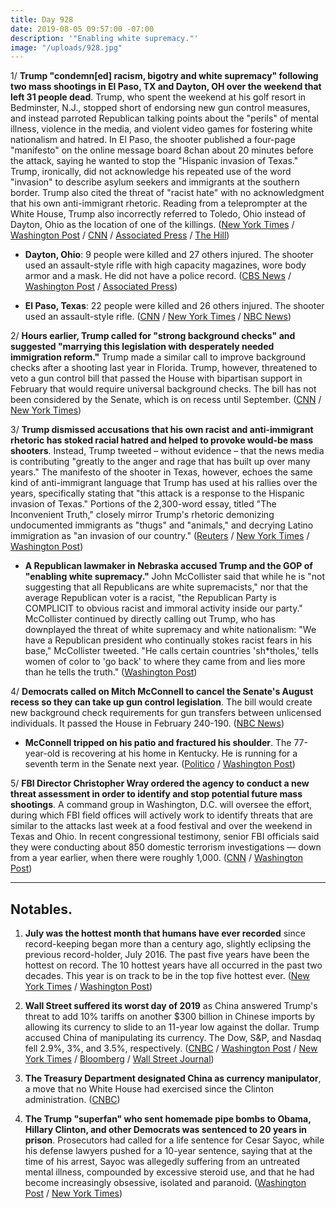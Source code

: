 ```yaml
---
title: Day 928
date: 2019-08-05 09:57:00 -07:00
description: '"Enabling white supremacy."'
image: "/uploads/928.jpg"
---
```


1/ **Trump "condemn\[ed\] racism, bigotry and white supremacy" following two mass shootings in El Paso, TX and Dayton, OH over the weekend that left 31 people dead**. Trump, who spent the weekend at his golf resort in Bedminster, N.J., stopped short of endorsing new gun control measures, and instead parroted Republican talking points about the "perils" of mental illness, violence in the media, and violent video games for fostering white nationalism and hatred. In El Paso, the shooter published a four-page "manifesto" on the online message board 8chan about 20 minutes before the attack, saying he wanted to stop the "Hispanic invasion of Texas." Trump, ironically, did not acknowledge his repeated use of the word "invasion" to describe asylum seekers and immigrants at the southern border. Trump also cited the threat of "racist hate" with no acknowledgment that his own anti-immigrant rhetoric. Reading from a teleprompter at the White House, Trump also incorrectly referred to Toledo, Ohio instead of Dayton, Ohio as the location of one of the killings. ([New York Times](https://www.nytimes.com/2019/08/05/us/politics/trump-speech-mass-shootings-dayton-el-paso.html) / [Washington Post](https://www.washingtonpost.com/politics/trump-calls-for-strong-background-checks-after-massacres-suggests-pairing-gun-legislation-with-immigration-reform/2019/08/05/7de14d7c-b770-11e9-bad6-609f75bfd97f_story.html?noredirect=on&utm_term=.59dfc5bbb15d) / [CNN](https://www.cnn.com/2019/08/05/politics/trump-rhetoric-el-paso/) / [Associated Press](https://apnews.com/6d324c661d5f4a748c0990c8444efdb3) / [The Hill](https://thehill.com/homenews/administration/456179-trump-mistakenly-refers-to-shooting-in-toledo))

* **Dayton, Ohio**: 9 people were killed and 27 others injured. The shooter used an assault-style rifle with high capacity magazines, wore body armor and a mask. He did not have a police record. ([CBS News](https://www.cbsnews.com/live-news/dayton-ohio-shooting-suspect-connor-betts-9-killed-mass-shooting-today-2019-08-04-live-updates/) / [Washington Post](https://www.washingtonpost.com/nation/2019/08/04/nine-fatally-shot-dayton-including-suspect-day-after-mass-shooting-texas/) / [Associated Press](https://apnews.com/3b1b785f5b364d9da050bec3d0d48312))

* **El Paso, Texas**: 22 people were killed and 26 others injured. The shooter used an assault-style rifle. ([CNN](https://www.cnn.com/2019/08/05/us/el-paso-shooting-monday/) / [New York Times](https://www.nytimes.com/2019/08/03/us/el-paso-walmart-shooting.html) / [NBC News](https://www.nbcnews.com/news/us-news/investigators-reasonably-confident-texas-suspect-left-anti-immigrant-screed-tipped-n1039031))

2/ **Hours earlier, Trump called for "strong background checks" and suggested "marrying this legislation with desperately needed immigration reform."** Trump made a similar call to improve background checks after a shooting last year in Florida. Trump, however, threatened to veto a gun control bill that passed the House with bipartisan support in February that would require universal background checks. The bill has not been considered by the Senate, which is on recess until September. ([CNN](https://www.cnn.com/2019/08/05/politics/donald-trump-gun-control-immigration-reform-mass-shootings/index.html) / [New York Times](https://www.nytimes.com/2019/08/05/us/mass-shootings.html))

3/ **Trump dismissed accusations that his own racist and anti-immigrant rhetoric has stoked racial hatred and helped to provoke would-be mass shooters**. Instead, Trump tweeted – without evidence – that the news media is contributing "greatly to the anger and rage that has built up over many years." The manifesto of the shooter in Texas, however, echoes the same kind of anti-immigrant language that Trump has used at his rallies over the years, specifically stating that "this attack is a response to the Hispanic invasion of Texas." Portions of the 2,300-word essay, titled "The Inconvenient Truth," closely mirror Trump's rhetoric demonizing undocumented immigrants as "thugs" and "animals," and decrying Latino immigration as "an invasion of our country." ([Reuters](https://www.reuters.com/article/us-usa-shooting-idUSKCN1UV15C) / [New York Times](https://www.nytimes.com/2019/08/04/us/politics/trump-mass-shootings.html) / [Washington Post](https://www.washingtonpost.com/politics/how-do-you-stop-these-people-trumps-anti-immigrant-rhetoric-looms-over-el-paso-massacre/2019/08/04/62d0435a-b6ce-11e9-a091-6a96e67d9cce_story.html))

* **A Republican lawmaker in Nebraska accused Trump and the GOP of "enabling white supremacy."** John McCollister said that while he is "not suggesting that all Republicans are white supremacists," nor that the average Republican voter is a racist, "the Republican Party is COMPLICIT to obvious racist and immoral activity inside our party." McCollister continued by directly calling out Trump, who has downplayed the threat of white supremacy and white nationalism: "We have a Republican president who continually stokes racist fears in his base," McCollister tweeted. "He calls certain countries 'sh\*tholes,' tells women of color to 'go back' to where they came from and lies more than he tells the truth." ([Washington Post](https://www.washingtonpost.com/politics/republican-state-lawmaker-in-nebraska-says-his-party-is-enabling-white-supremacy/2019/08/05/4fab3c74-b76b-11e9-bad6-609f75bfd97f_story.html))

4/ **Democrats called on Mitch McConnell to cancel the Senate's August recess so they can take up gun control legislation**. The bill would create new background check requirements for gun transfers between unlicensed individuals. It passed the House in February 240-190. ([NBC News](https://www.nbcnews.com/politics/politics-news/democrats-pressure-mitch-mcconnell-cancel-senate-recess-gun-control-vote-n1039086))

* **McConnell tripped on his patio and fractured his shoulder**. The 77-year-old is recovering at his home in Kentucky. He is running for a seventh term in the Senate next year. ([Politico](https://www.politico.com/story/2019/08/04/mitch-mcconnell-fractures-shoulder-1446434) / [Washington Post](https://www.washingtonpost.com/politics/mcconnell-fractures-shoulder-in-fall-at-kentucky-home/2019/08/04/9f3e9122-b6ef-11e9-b3b4-2bb69e8c4e39_story.html))

5/ **FBI Director Christopher Wray ordered the agency to conduct a new threat assessment in order to identify and stop potential future mass shootings**. A command group in Washington, D.C. will oversee the effort, during which FBI field offices will actively work to identify threats that are similar to the attacks last week at a food festival and over the weekend in Texas and Ohio. In recent congressional testimony, senior FBI officials said they were conducting about 850 domestic terrorism investigations — down from a year earlier, when there were roughly 1,000. ([CNN](https://www.cnn.com/2019/08/05/politics/fbi-mass-shooting-threats/index.html) / [Washington Post](https://www.washingtonpost.com/national-security/fbi-faces-skepticism-over-its-anti-domestic-terror-efforts/2019/08/04/c9c928bc-b6e0-11e9-b3b4-2bb69e8c4e39_story.html))

---

## Notables.

1. **July was the hottest month that humans have ever recorded** since record-keeping began more than a century ago, slightly eclipsing the previous record-holder, July 2016. The past five years have been the hottest on record. The 10 hottest years have all occurred in the past two decades. This year is on track to be in the top five hottest ever. ([New York Times](https://www.nytimes.com/2019/08/05/climate/july-hottest-month-climate.html) / [Washington Post](https://www.washingtonpost.com/climate-environment/2019/08/05/heres-how-hottest-month-recorded-history-unfolded-around-globe/))

2. **Wall Street suffered its worst day of 2019** as China answered Trump's threat to add 10% tariffs on another $300 billion in Chinese imports by allowing its currency to slide to an 11-year low against the dollar. Trump accused China of manipulating its currency. The Dow, S&P, and Nasdaq fell 2.9%, 3%, and 3.5%, respectively. ([CNBC](https://www.cnbc.com/2019/08/05/us-futures-amid-trade-turmoil-between-beijing-and-washington.html) / [Washington Post](https://www.washingtonpost.com/business/2019/08/05/dow-tumbles-more-than-points-open-china-strikes-back-trade-war/) / [New York Times](https://www.nytimes.com/2019/08/05/business/economy/us-china-yuan-renminbi-trump.html) / [Bloomberg](https://www.bloomberg.com/news/articles/2019-08-05/china-hits-back-at-trump-with-weaker-yuan-halt-on-crop-imports) / [Wall Street Journal](https://www.wsj.com/articles/stocks-yuan-drop-sharply-as-trade-spat-intensifies-11564981961))

3. **The Treasury Department designated China as currency manipulator**, a move that no White House had exercised since the Clinton administration. ([CNBC](https://www.cnbc.com/2019/08/05/us-treasury-designates-china-as-a-currency-manipulator.html))

4. **The Trump "superfan" who sent homemade pipe bombs to Obama, Hillary Clinton, and other Democrats was sentenced to 20 years in prison**. Prosecutors had called for a life sentence for Cesar Sayoc, while his defense lawyers pushed for a 10-year sentence, saying that at the time of his arrest, Sayoc was allegedly suffering from an untreated mental illness, compounded by excessive steroid use, and that he had become increasingly obsessive, isolated and paranoid. ([Washington Post](https://www.washingtonpost.com/national-security/cesar-sayoc-who-mailed-explosive-devices-to-trumps-critics-sentenced-to-20-years-in-prison/2019/08/05/cf4b56e2-b79a-11e9-bad6-609f75bfd97f_story.html) / [New York Times](https://www.nytimes.com/2019/08/05/nyregion/cesar-sayoc-sentencing-pipe-bombing.html))